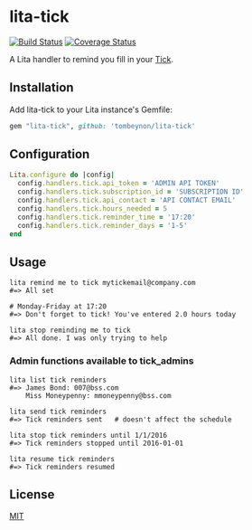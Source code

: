 # lita-tick

[![Build Status](https://travis-ci.org/tombeynon/lita-tick.png?branch=master)](https://travis-ci.org/tombeynon/lita-tick)
[![Coverage Status](https://coveralls.io/repos/tombeynon/lita-tick/badge.svg?branch=master&service=github)](https://coveralls.io/github/tombeynon/lita-tick?branch=master)

A Lita handler to remind you fill in your [Tick](http://www.tickspot.com).

## Installation

Add lita-tick to your Lita instance's Gemfile:

``` ruby
gem "lita-tick", github: 'tombeynon/lita-tick'
```

## Configuration

``` ruby
Lita.configure do |config|
  config.handlers.tick.api_token = 'ADMIN API TOKEN'
  config.handlers.tick.subscription_id = 'SUBSCRIPTION ID'
  config.handlers.tick.api_contact = 'API CONTACT EMAIL'
  config.handlers.tick.hours_needed = 5
  config.handlers.tick.reminder_time = '17:20'
  config.handlers.tick.reminder_days = '1-5'
end
```

## Usage

```
lita remind me to tick mytickemail@company.com
#=> All set

# Monday-Friday at 17:20 
#=> Don't forget to tick! You've entered 2.0 hours today 

lita stop reminding me to tick
#=> All done. I was only trying to help

```

### Admin functions available to tick_admins 

```
lita list tick reminders
#=> James Bond: 007@bss.com
    Miss Moneypenny: mmoneypenny@bss.com

lita send tick reminders
#=> Tick reminders sent   # doesn't affect the schedule

lita stop tick reminders until 1/1/2016
#=> Tick reminders stopped until 2016-01-01

lita resume tick reminders
#=> Tick reminders resumed
```

## License

[MIT](http://opensource.org/licenses/MIT)
